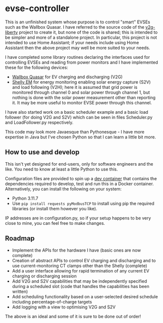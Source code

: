 # evse-controller

This is an unfinished system whose purpose is to control "smart" EVSEs such as the Wallbox Quasar. I have referred to
the source code of the [v2g-liberty](https://github.com/SeitaBV/v2g-liberty/) project to create it, but none of the code
is shared; this is intended to be simpler and more of a standalone project. In particular, this project is not intended
to use Home Assistant; if your needs include using Home Assistant then the above project may well be more suited to your
needs.

I have completed some library routines declaring the interfaces used for controlling EVSEs and reading from power
monitors and I have implemented these for the following devices:

* [Wallbox Quasar](https://wallbox.com/en_ca/quasar-dc-charger) for EV charging and discharging (V2G)
* [Shelly EM](https://shellystore.co.uk/product/shelly-em/) for energy monitoring enabling solar energy capture (S2V)
  and load following (V2H); here it is assumed that grid power is monitored through channel 0 and solar power through
  channel 1, but nothing is done with the solar power measurement other than reporting it. It may be more useful to
  monitor EVSE power through this channel.

I have also started work on a basic scheduler example and a basic load follower (for doing V2G and S2V) which can be
seen in files Scheduler.py and LoadFollower.py respectively.

This code may look more Javaesque than Pythonesque - I have more expertise in Java but I've chosen Python so that I can
learn a little bit more.

## How to use and develop

This isn't yet designed for end-users, only for software engineers and the like. You need to know at least a little
Python to use this.

Configuration files are provided to spin up a [dev container](https://code.visualstudio.com/docs/devcontainers/containers)
that contains the dependencies required to develop, test and run this in a Docker container. Alternatively, you can
install the following on your system:

* Python 3.11.7
* Use `pip install requests pyModbusTCP` to install using pip the required libraries (or install them however you like).

IP addresses are in configuration.py, so if your setup happens to be very close to mine, you can feel free to make
changes.

## Roadmap

* Implement the APIs for the hardware I have (basic ones are now complete)
* Creation of abstract APIs to control EV charging and discharging and to use current-monitoring CT clamps other than
  the Shelly (complete)
* Add a user interface allowing for rapid termination of any current EV charging or discharging session
* Add V2G and S2V capabilities that may be independently specified during a scheduled slot (code that handles the
  capabilities has been written)
* Add scheduling functionality based on a user-selected desired schedule including percentage-of-charge targets
* Add logging with a view to optimising V2G and S2V

The above is an ideal and some of it is sure to be done out of order!
